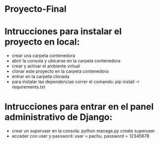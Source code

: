 # Proyecto-Final

# Intrucciones para instalar el proyecto en local:
+ crear una carpeta contenedora
+ abrir la consola y ubicarse en la carpeta contenedora
+ crear y activar el ambiente virtual
+ clonar este proyecto en la carpeta contenedora
+ entrar en la carpeta clonada
+ para instalar las dependencias correr el comando: pip install -r requirements.txt

# Intrucciones para entrar en el panel administrativo de Django:
+ crear un superuser en la consola: python manage.py create superuser
+ acceder con user y password: user = pachu, password = 12345678
